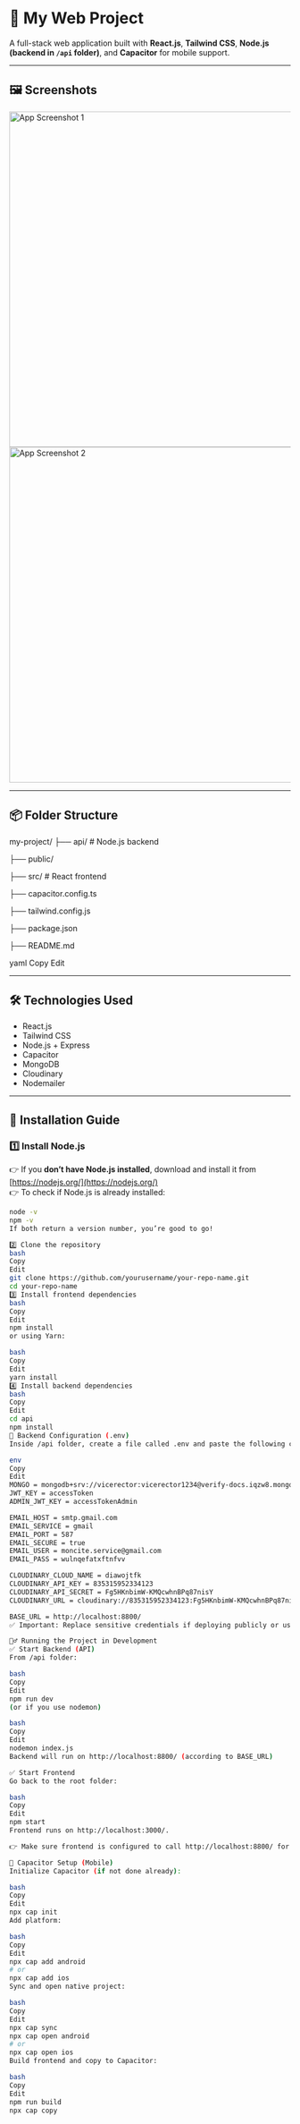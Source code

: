 # 🚀 My Web Project

A full-stack web application built with **React.js**, **Tailwind CSS**, **Node.js (backend in `/api` folder)**, and **Capacitor** for mobile support.

---

## 🖼️ Screenshots

<img src="images/screenshot1.png" alt="App Screenshot 1" width="600"/>
<img src="images/screenshot2.png" alt="App Screenshot 2" width="600"/>

---

## 📦 Folder Structure

my-project/
├── api/ # Node.js backend

├── public/

├── src/ # React frontend

├── capacitor.config.ts

├── tailwind.config.js

├── package.json

├── README.md

yaml
Copy
Edit

---

## 🛠️ **Technologies Used**

- React.js
- Tailwind CSS
- Node.js + Express
- Capacitor
- MongoDB
- Cloudinary
- Nodemailer

---

## 🚀 **Installation Guide**

### 1️⃣ **Install Node.js**

👉 If you **don’t have Node.js installed**, download and install it from [https://nodejs.org/](https://nodejs.org/)  
👉 To check if Node.js is already installed:

```bash
node -v
npm -v
If both return a version number, you’re good to go!

2️⃣ Clone the repository
bash
Copy
Edit
git clone https://github.com/yourusername/your-repo-name.git
cd your-repo-name
3️⃣ Install frontend dependencies
bash
Copy
Edit
npm install
or using Yarn:

bash
Copy
Edit
yarn install
4️⃣ Install backend dependencies
bash
Copy
Edit
cd api
npm install
📝 Backend Configuration (.env)
Inside /api folder, create a file called .env and paste the following content:

env
Copy
Edit
MONGO = mongodb+srv://vicerector:vicerector1234@verify-docs.iqzw8.mongodb.net/?retryWrites=true&w=majority&appName=verify-docs
JWT_KEY = accessToken
ADMIN_JWT_KEY = accessTokenAdmin

EMAIL_HOST = smtp.gmail.com
EMAIL_SERVICE = gmail
EMAIL_PORT = 587
EMAIL_SECURE = true
EMAIL_USER = moncite.service@gmail.com
EMAIL_PASS = wulnqefatxftnfvv

CLOUDINARY_CLOUD_NAME = diawojtfk
CLOUDINARY_API_KEY = 835315952334123
CLOUDINARY_API_SECRET = Fg5HKnbimW-KMQcwhnBPq87nisY
CLOUDINARY_URL = cloudinary://835315952334123:Fg5HKnbimW-KMQcwhnBPq87nisY@diawojtfk

BASE_URL = http://localhost:8800/
✅ Important: Replace sensitive credentials if deploying publicly or use environment variables safely.

🏃‍♂️ Running the Project in Development
✅ Start Backend (API)
From /api folder:

bash
Copy
Edit
npm run dev
(or if you use nodemon)

bash
Copy
Edit
nodemon index.js
Backend will run on http://localhost:8800/ (according to BASE_URL)

✅ Start Frontend
Go back to the root folder:

bash
Copy
Edit
npm start
Frontend runs on http://localhost:3000/.

👉 Make sure frontend is configured to call http://localhost:8800/ for API requests.

📱 Capacitor Setup (Mobile)
Initialize Capacitor (if not done already):

bash
Copy
Edit
npx cap init
Add platform:

bash
Copy
Edit
npx cap add android
# or
npx cap add ios
Sync and open native project:

bash
Copy
Edit
npx cap sync
npx cap open android
# or
npx cap open ios
Build frontend and copy to Capacitor:

bash
Copy
Edit
npm run build
npx cap copy
